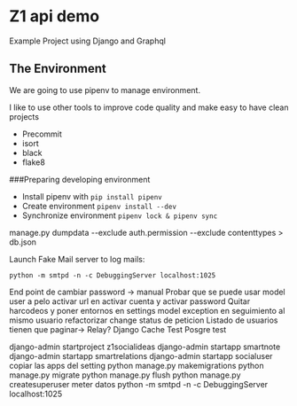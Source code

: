 # Z1 api demo
Example Project using Django and Graphql

## The Environment

We are going to use pipenv to manage environment.

I like to use other tools to improve code quality and make easy to have clean projects
- Precommit
- isort
- black
- flake8


###Preparing developing environment
- Install pipenv with `pip install pipenv`
- Create environment `pipenv install --dev`
- Synchronize environment `pipenv lock & pipenv sync`


manage.py dumpdata --exclude auth.permission --exclude contenttypes > db.json


Launch Fake Mail server to log mails:
```
python -m smtpd -n -c DebuggingServer localhost:1025
```

End point de cambiar password -> manual
Probar que se puede usar model user a pelo
activar url en activar cuenta y activar password
Quitar harcodeos y poner entornos en settings
model exception en seguimiento al mismo usuario
refactorizar change status de peticion
Listado de usuarios tienen que paginar-> Relay?
Django Cache
Test
Posgre test


django-admin startproject z1socialideas
django-admin startapp smartnote
django-admin startapp smartrelations
django-admin startapp socialuser
copiar las apps del setting
python manage.py makemigrations
python manage.py migrate
python manage.py flush
python manage.py createsuperuser
meter datos
python -m smtpd -n -c DebuggingServer localhost:1025
